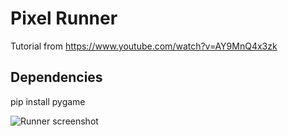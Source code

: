 # Pixel Runner  

Tutorial from https://www.youtube.com/watch?v=AY9MnQ4x3zk  

## Dependencies  
  
pip install pygame  
  
![Runner screenshot](https://github.com/brccabral/Runner/blob/main/Runner.png)